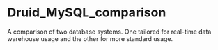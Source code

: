 # Druid_MySQL_comparison
A comparison of two database systems. One tailored for real-time data warehouse usage and the other for more standard usage.
